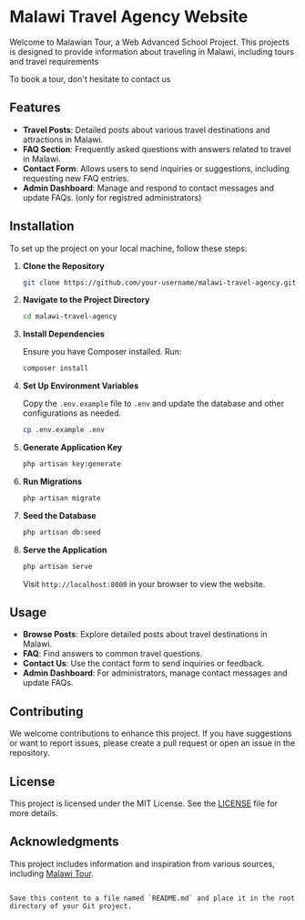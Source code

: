 # Malawi Travel Agency Website

Welcome to Malawian Tour, a Web Advanced School Project.
This projects is designed to provide information about traveling in Malawi, including tours and travel requirements

To book a tour, don't hesitate to contact us

## Features

- **Travel Posts**: Detailed posts about various travel destinations and attractions in Malawi.
- **FAQ Section**: Frequently asked questions with answers related to travel in Malawi.
- **Contact Form**: Allows users to send inquiries or suggestions, including requesting new FAQ entries.
- **Admin Dashboard**: Manage and respond to contact messages and update FAQs. (only for registred administrators)

## Installation

To set up the project on your local machine, follow these steps:

1. **Clone the Repository**

   ```bash
   git clone https://github.com/your-username/malawi-travel-agency.git
   ```

2. **Navigate to the Project Directory**

   ```bash
   cd malawi-travel-agency
   ```

3. **Install Dependencies**

   Ensure you have Composer installed. Run:

   ```bash
   composer install
   ```

4. **Set Up Environment Variables**

   Copy the `.env.example` file to `.env` and update the database and other configurations as needed.

   ```bash
   cp .env.example .env
   ```

5. **Generate Application Key**

   ```bash
   php artisan key:generate
   ```

6. **Run Migrations**

   ```bash
   php artisan migrate
   ```

7. **Seed the Database**

   ```bash
   php artisan db:seed
   ```

8. **Serve the Application**

   ```bash
   php artisan serve
   ```

   Visit `http://localhost:8000` in your browser to view the website.

## Usage

- **Browse Posts**: Explore detailed posts about travel destinations in Malawi.
- **FAQ**: Find answers to common travel questions.
- **Contact Us**: Use the contact form to send inquiries or feedback.
- **Admin Dashboard**: For administrators, manage contact messages and update FAQs.

## Contributing

We welcome contributions to enhance this project. If you have suggestions or want to report issues, please create a pull request or open an issue in the repository.

## License

This project is licensed under the MIT License. See the [LICENSE](LICENSE) file for more details.

## Acknowledgments

This project includes information and inspiration from various sources, including [Malawi Tour](https://malawiantour.wixsite.com/malawiantour-en).
```

Save this content to a file named `README.md` and place it in the root directory of your Git project.